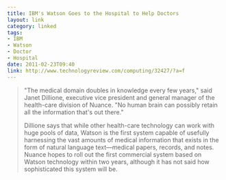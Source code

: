 ```yaml
---
title: IBM's Watson Goes to the Hospital to Help Doctors
layout: link
category: linked
tags:
- IBM
- Watson
- Doctor
- Hospital
date: 2011-02-23T09:40
link: http://www.technologyreview.com/computing/32427/?a=f
---
```


> "The medical domain doubles in knowledge every few years," said Janet Dillione, executive vice president and general manager of the health-care division of Nuance. "No human brain can possibly retain all the information that's out there."
> 
> Dillione says that while other health-care technology can work with huge pools of data, Watson is the first system capable of usefully harnessing the vast amounts of medical information that exists in the form of natural language text—medical papers, records, and notes. Nuance hopes to roll out the first commercial system based on Watson technology within two years, although it has not said how sophisticated this system will be.
